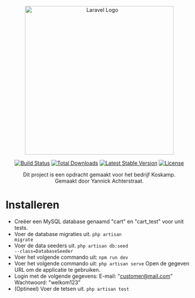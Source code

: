 <p align="center"><a href="https://laravel.com" target="_blank"><img src="https://raw.githubusercontent.com/laravel/art/master/logo-lockup/5%20SVG/2%20CMYK/1%20Full%20Color/laravel-logolockup-cmyk-red.svg" width="400" alt="Laravel Logo"></a></p>

<p align="center">
<a href="https://github.com/laravel/framework/actions"><img src="https://github.com/laravel/framework/workflows/tests/badge.svg" alt="Build Status"></a>
<a href="https://packagist.org/packages/laravel/framework"><img src="https://img.shields.io/packagist/dt/laravel/framework" alt="Total Downloads"></a>
<a href="https://packagist.org/packages/laravel/framework"><img src="https://img.shields.io/packagist/v/laravel/framework" alt="Latest Stable Version"></a>
<a href="https://packagist.org/packages/laravel/framework"><img src="https://img.shields.io/packagist/l/laravel/framework" alt="License"></a>
</p>

<p align="center">
Dit project is een opdracht gemaakt voor het bedrijf Koskamp.<br>
Gemaakt door Yannick Achterstraat.
</p>

# Installeren 

- Creëer een MySQL database genaamd "cart" en "cart_test" voor unit tests.
- Voer de database migraties uit. <code>php artisan migrate</code>
- Voer de data seeders uit. <code>php artisan db:seed --class=DatabaseSeeder</code>
- Voer het volgende commando uit: <code>npm run dev</code>
- Voer het volgende commando uit: <code>php artisan serve</code> Open de gegeven URL om de applicatie te gebruiken.
- Login met de volgende gegevens: E-mail: "customer@mail.com" Wachtwoord: "welkom123"
- (Optineel) Voer de tetsen uit. <code>php artisan test</code> 
  




